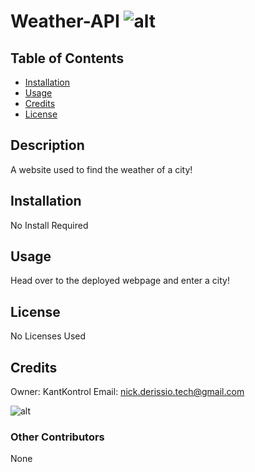 # Weather-API ![alt](https://img.shields.io/badge/build-passing-brightgreen)

## Table of Contents

* [Installation](#installation)
* [Usage](#usage)
* [Credits](#credits)
* [License](#license)

## Description
A website used to find the weather of a city!

## Installation
No Install Required

## Usage
Head over to the deployed webpage and enter a city!

## License

No Licenses Used

## Credits

Owner: KantKontrol Email: nick.derissio.tech@gmail.com

![alt](https://avatars0.githubusercontent.com/u/57921318?v=4)

### Other Contributors

None

